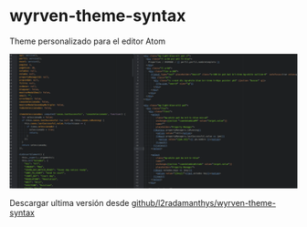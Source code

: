 # wyrven-theme-syntax

Theme personalizado para el editor Atom

![](screenshot.png)

Descargar ultima versión desde [github/l2radamanthys/wyrven-theme-syntax](https://github.com/l2radamanthys/wyrven-theme-syntax)